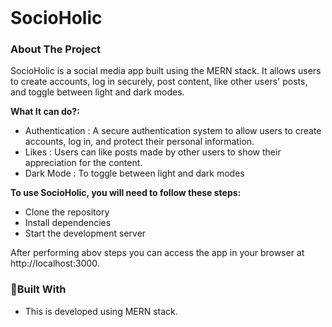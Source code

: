
<br />
<p align="center">

  <h1>SocioHolic </h1>
<!-- ABOUT THE PROJECT -->
<h3>About The Project</h3>

SocioHolic is a social media app built using the MERN stack. It allows users to create accounts, 
log in securely, post content, like other users' posts, and toggle between light and dark modes.

**What It can do?:**
* Authentication : A secure authentication system to allow users to create accounts, log in, and protect their personal information.
* Likes : Users can like posts made by other users to show their appreciation for the content.
* Dark Mode : To toggle between light and dark modes 

**To use SocioHolic, you will need to follow these steps:**
* Clone the repository
* Install dependencies
* Start the development server


After performing abov steps you can access the app in your browser at http://localhost:3000.

### :hammer:Built With
* This is developed using MERN stack.

</p>


